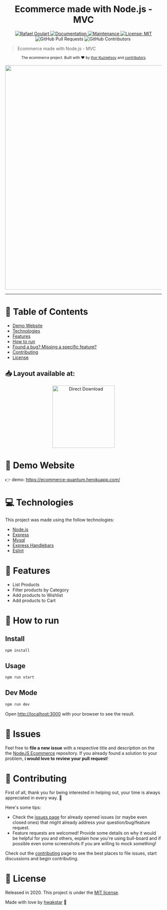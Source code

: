 <h1 align="center">Ecommerce made with Node.js - MVC</h1>

<p align="center">	
   <a href="https://www.linkedin.com/in/rafael-goulartb/">
      <img alt="Rafael Goulart" src="https://img.shields.io/badge/-RafaelGoulartB-03B0E8?style=flat&logo=Linkedin&logoColor=white" />
   </a>
  <a href="https://github.com/RafaelGoulartB/nodejs-ecommerce#readme">
    <img alt="Documentation" src="https://img.shields.io/badge/documentation-yes-03B0E8.svg" target="_blank" />
  </a>
  <a href="https://github.com/RafaelGoulartB/nodejs-ecommerce/graphs/commit-activity">
    <img alt="Maintenance" src="https://img.shields.io/badge/Maintained%3F-yes-03B0E8.svg" target="_blank" />
  </a>
  <a href="https://github.com/RafaelGoulartB/nodejs-ecommerce/blob/master/LICENSE">
    <img alt="License: MIT" src="https://img.shields.io/badge/License-MIT-03B0E8.svg" target="_blank" />
  </a>
  <img alt="GitHub Pull Requests" src="https://img.shields.io/github/issues-pr/RafaelGoulartB/nodejs-ecommerce?color=03B0E8" />
  <img alt="GitHub Contributors" src="https://img.shields.io/github/contributors/RafaelGoulartB/nodejs-ecommerce?color=03B0E8" />
  <img alt="" src="https://img.shields.io/github/repo-size/RafaelGoulartB/nodejs-ecommerce?color=03B0E8" />
</p>

> Ecommerce made with Node.js - MVC


<div align="center">
  <sub>The ecommerce project. Built with ❤︎ by
    <a href="https://github.com/RafaelGoulartB">Ihor Kuznetsov</a> and
    <a href="https://github.com/RafaelGoulartB/nodejs-ecommerce/graphs/contributors">
      contributors
    </a>
  </sub>
</div>

<br />
<div align="center">
  <img src="https://github.com/RafaelGoulartB/Ecommerce-Quantum/blob/master/Ecommerce.jpg" width="720">
</div>

---

# :pushpin: Table of Contents

* [Demo Website](#eyes-demo-website)
* [Technologies](#computer-technologies)
* [Features](#rocket-features)
* [How to run](#construction_worker-how-to-run)
* [Found a bug? Missing a specific feature?](#bug-issues)
* [Contributing](#tada-contributing)
* [License](#closed_book-license)

<h2 align="left"> 📥 Layout available at: </h2>
<p align="center">
    <a title="Acess Figma Web" href="https://www.figma.com/file/fDLkOXAz4k3ILWb8PoDivJZF/E-Commerce-Quantum?node-id=0%3A1">
        <img alt="Direct Download" src="https://img.shields.io/badge/Acess Figma Web-black?style=flat-square&logo=figma&logoColor=red" width="200px" />
    </a>
</p>

# :eyes: Demo Website
👉  demo: https://ecommerce-quantum.herokuapp.com/

# :computer: Technologies
This project was made using the follow technologies:
<ul>
  <li><a href="https://nodejs.org/en/">Node.js</a></li>
  <li><a href="https://expressjs.com/">Express</a></li>
  <li><a href="https://github.com/mysqljs/mysql">Mysql</a></li>
  <li><a href="https://www.npmjs.com/package/express-handlebars">Express Handlebars</a></li>
  <li><a href="https://eslint.org/">Eslint</a></li>
</ul>   

# :rocket: Features

- List Products
- Filter products by Category
- Add products to Wishlist
- Add products to Cart
  
# :construction_worker: How to run
## Install

```sh
npm install
```
## Usage

```sh
npm run start
```
## Dev Mode

```sh
npm run dev
```

Open [http://localhost:3000](http://localhost:3000) with your browser to see the result.

# :bug: Issues

Feel free to **file a new issue** with a respective title and description on the the [NodeJS Ecommerce](https://github.com/RafaelGoulartB/nodejs-ecommerce/issues) repository. If you already found a solution to your problem, **i would love to review your pull request**!

# :tada: Contributing
First of all, thank you for being interested in helping out, your time is always appreciated in every way. :100:

Here's some tips:

* Check the [issues page](https://github.com/RafaelGoulartB/nodejs-ecommerce/issues) for already opened issues (or maybe even closed ones) that might already address your question/bug/feature request.
* Feature requests are welcomed! Provide some details on why it would be helpful for you and others, explain how you're using bull-board and if possible even some screenshots if you are willing to mock something!

Check out the [contributing](./CONTRIBUTING.md) page to see the best places to file issues, start discussions and begin contributing.

# :closed_book: License

Released in 2020.
This project is under the [MIT license](./LICENSE).

Made with love by [hwakstar](https://github.com/hwakstar) 🚀
